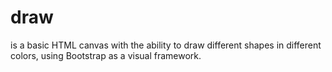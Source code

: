 <h1>draw</h1> 
is a basic HTML canvas with the ability to draw different shapes in different colors, using Bootstrap as a visual framework.